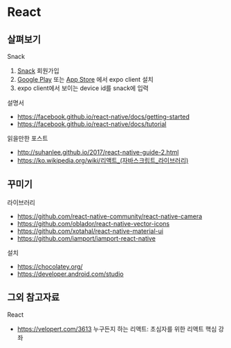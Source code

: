 # React

## <a name="a"></a> 살펴보기 

Snack

1. [Snack](https://snack.expo.io/) 회원가입
1. [Google Play](https://play.google.com/store/apps/details?id=host.exp.exponent) 또는 [App Store](https://itunes.apple.com/app/apple-store/id982107779?pt=17102800&amp;ct=www&amp;mt=8) 에서 expo client 설치
1. expo client에서 보이는 device id를 snack에 입력

설명서

- https://facebook.github.io/react-native/docs/getting-started
- https://facebook.github.io/react-native/docs/tutorial

읽을만한 포스트

- http://suhanlee.github.io/2017/react-native-guide-2.html
- https://ko.wikipedia.org/wiki/리액트_(자바스크립트_라이브러리)

## <a name="b"></a> 꾸미기

라이브러리

- https://github.com/react-native-community/react-native-camera
- https://github.com/oblador/react-native-vector-icons
- https://github.com/xotahal/react-native-material-ui
- https://github.com/iamport/iamport-react-native

설치

- https://chocolatey.org/
- https://developer.android.com/studio


## 그외 참고자료

React 

-  https://velopert.com/3613 누구든지 하는 리액트: 초심자를 위한 리액트 핵심 강좌
